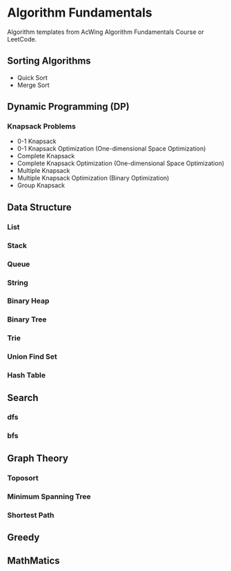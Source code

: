 # Algorithm Fundamentals

Algorithm templates from AcWing Algorithm Fundamentals Course or LeetCode.

## Sorting Algorithms
- Quick Sort
- Merge Sort

## Dynamic Programming (DP)

### Knapsack Problems
- 0-1 Knapsack
- 0-1 Knapsack Optimization (One-dimensional Space Optimization)
- Complete Knapsack
- Complete Knapsack Optimization (One-dimensional Space Optimization)
- Multiple Knapsack
- Multiple Knapsack Optimization (Binary Optimization)
- Group Knapsack

## Data Structure

### List
### Stack
### Queue
### String
### Binary Heap
### Binary Tree
### Trie
### Union Find Set
### Hash Table

## Search

### dfs
### bfs

## Graph Theory

### Toposort
### Minimum Spanning Tree
### Shortest Path

## Greedy

## MathMatics
